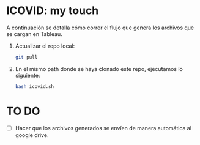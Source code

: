 # ICOVID: my touch

A continuación se detalla cómo correr el flujo que genera los archivos que se cargan en Tableau.

1. Actualizar el repo local:
    ```bash
    git pull
    ```
2. En el mismo path donde se haya clonado este repo, ejecutamos lo siguiente:

    ```bash
    bash icovid.sh
    ```

# TO DO

+ [ ] Hacer que los archivos generados se envíen de manera automática al google drive.